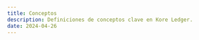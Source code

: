 ```yaml
---
title: Conceptos
description: Definiciones de conceptos clave en Kore Ledger.
date: 2024-04-26
---
```

